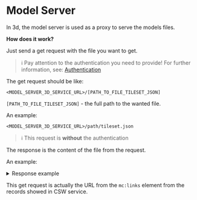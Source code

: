 # Model Server 

In 3d, the model server is used as a proxy to serve the models files.

**How does it work?**

Just send a get request with the file you want to get.

> :information_source: Pay attention to the authentication you need to provide!
For further information, see: [Authentication](/getting-started/3d/authentication/model_server_auth.md)

The get request should be like:

```curl
<MODEL_SERVER_3D_SERVICE_URL>/[PATH_TO_FILE_TILESET_JSON]
```

`[PATH_TO_FILE_TILESET_JSON]` - the full path to the wanted file.

An example:

`<MODEL_SERVER_3D_SERVICE_URL>/path/tileset.json`

> :information_source: This request is **without** the authentication

The response is the content of the file from the request.

An example:

<details>
  <summary>Response example</summary>

```xml
{"asset":{"version":"0.0","tilesetVersion":"1.0"},"geometricError":27596589.783091642, \
"root":{"boundingVolume": {"region":[-1.3002877215936859,0.7041575058907783,-1.2780350790633774, \
0.7172779626921096,0,540.9999999997664]},"geometricError":597.7486716289187,"refine":"add","content": \
{"url":"0/0/0.b3dm","boundingVolume":{"region":[-1.3001359425259444,0.7046416776785741,-1.2847412414241195, \
0.715974250610089,0,45.4]}},"children":[{"boundingVolume":{"region":[-1.3002877215936859,0.7041575058907783, \
-1.2901045718929864,0.7096268127518264,0,90.4]},"geometricError":315.07835765914325,"content":{"url":"1/0/0.b3dm", \
"boundingVolume":{"region":[-1.3002838399814296,0.7042702559057864,-1.2901097869367912,0.7096162412925472,0,45.4]}}, \
"children":[{"boundingVolume":{"region":[-1.3002877215936859,0.7041575058907783,-1.292420442296141, \
0.7082788949705112,0,30.7]},"geometricError":208.26652664025082,"content":{"url":"2/0/0.b3dm", \
"boundingVolume":{"region":[-1.3002834211024092,0.7042036838121276,-1.2933332268056539, \
0.7082788949705112,0,16.2]}},"children":[{"boundingVolume":{"region":[-1.3002852257728557, \
0.7041710828070297,-1.2947794415304408,0.707218443388975,0,22.4]},"geometricError":106.35154744399651, \
"content":{"url":"3/0/0.b3dm","boundingVolume":{"region":[-1.3002679103613466,0.7041822878208275, \
-1.2947794415304408,0.707218443388975,0,22.4]}},"children":[{"boundingVolume":{"region": \
[-1.3002852257728557,0.7041710828070297,-1.296688695596441,0.7060297275607097,0,0]},"geometricError":0, \
"content":{"url":"4/0/0.b3dm"}},{"boundingVolume":{"region":[-1.2963847011286456,0.7044581196558126, \
-1.2947855885800665,0.7069076351557798,0,15.4]},"geometricError":23.081303749744492, \
"content":{"url":"4/1/0.b3dm"},"children":[{"boundingVolume":{"region":[-1.295899761395979, \
0.7051670619259972,-1.2956769317197185,0.7068777673362904,0,11.4]},"geometricError":0, \
"content":{"url":"5/2/0.b3dm"}},{"boundingVolume":{"region":[-1.2959047460563227, \
0.7068762419185242,-1.2955470390807973,0.7069071534449063,0,10.7]},"geometricError"} \
"content":{"url":"3/0/7.b3dm"},"children":[{"boundingVolume":{"region":[-1.2949925392507924, \
0.7154444192637318,-1.294344742845622,0.7164660163254601,0,0]},"geometricError":0, \
"content":{"url":"4/1/14.b3dm"}}]}]}]}]}}
```
</details>

This get request is actually the URL from the `mc:links` element from the records showed in CSW service.